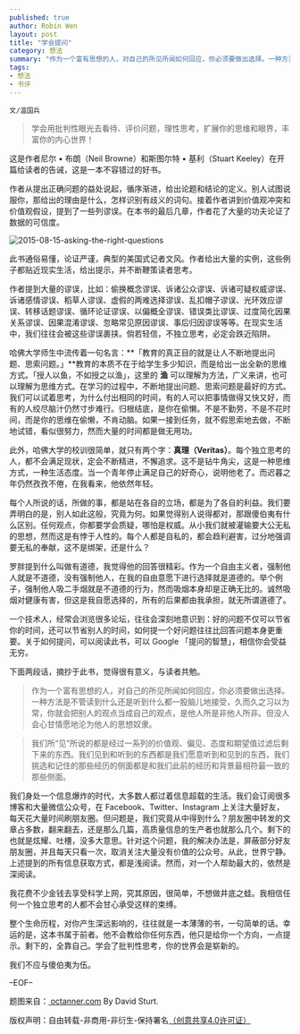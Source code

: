 ```yaml
---
published: true
author: Robin Wen
layout: post
title: "学会提问"
category: 想法
summary: "作为一个富有思想的人，对自己的所见所闻如何回应，你必须要做出选择。一种方法是不管读到什么还是听到什么都一股脑儿地接受，久而久之习以为常，你就会把别人的观点当成自己的观点，是他人所是非他人所非。但没人会心甘情愿地沦为他人的思想奴隶。整个生命历程，对你产生深远影响的，往往就是一本薄薄的书，一句简单的话。幸运的是，这本书属于前者。他不会教给你任何东西，他只是给你一个方向，一点提示。剩下的，全靠自己。学会了批判性思考，你的世界会是崭新的。"
tags: 
- 想法
- 书评
---
```


`文/温国兵`

> 学会用批判性眼光去看待、评价问题，理性思考，扩展你的思维和眼界，丰富你的内心世界！

这是作者尼尔 • 布朗（Neil Browne）和斯图尔特 • 基利（Stuart Keeley）在开篇给读者的告诫，这是一本不容错过的好书。

作者从提出正确问题的益处说起，循序渐进，给出论题和结论的定义。别人试图说服你，那给出的理由是什么，怎样识别有歧义的词句。接着作者讲到价值观冲突和价值观假设，提到了一些列谬误。在本书的最后几章，作者花了大量的功夫论证了数据的可信度。

![2015-08-15-asking-the-right-questions](http://i.imgur.com/qLzwoef.jpg)

此书通俗易懂，论证严谨，典型的美国式记者文风。作者给出大量的实例，这些例子都贴近现实生活，给出提示，并不断鞭策读者思考。

作者提到大量的谬误，比如：偷换概念谬误、诉诸公众谬误、诉诸可疑权威谬误、诉诸感情谬误、稻草人谬误、虚假的两难选择谬误、乱扣帽子谬误、光环效应谬误、转移话题谬误、循环论证谬误、以偏概全谬误、错误类比谬误、过度简化因果关系谬误、因果混淆谬误、忽略常见原因谬误、事后归因谬误等等。在现实生活中，我们往往会被这些谬误裹挟。倘若轻信，不独立思考，必定会跌近陷阱。

哈佛大学师生中流传着一句名言：**「教育的真正目的就是让人不断地提出问题、思索问题。」**教育的本质不在于给学生多少知识，而是给出一出全新的思维方式。「授人以鱼，不如授之以渔」，这里的 **渔** 可以理解为方法，广义来讲，也可以理解为思维方式。在学习的过程中，不断地提出问题、思索问题是最好的方式。我们可以试着思考，为什么付出相同的时间，有的人可以把事情做得又快又好，而有的人绞尽脑汁仍然寸步难行。归根结底，是你在偷懒。不是不勤劳，不是不花时间，而是你的思维在偷懒，不肯动脑。如果一接到任务，就不假思索地去做，不断地试错，看似很努力，然而大量的时间都是做无用功。

此外，哈佛大学的校训很简单，就只有两个字：**真理（Veritas）**。每个独立思考的人，都不会满足现状，定会不断精进，不懈追求。这不是钻牛角尖，这是一种思维方式，一种生活态度。当一个青年停止满足自己的好奇心，说明他老了。而迟暮之年仍然孜孜不倦，在我看来，他依然年轻。

每个人所说的话，所做的事，都是站在各自的立场，都是为了各自的利益。我们要弄明白的是，别人如此这般，究竟为何。如果觉得别人说得都对，那跟傻伯夷有什么区别。任何观点，你都要学会质疑，哪怕是权威。从小我们就被灌输要大公无私的思想，然而这是有悖于人性的。每个人都是自私的，都会趋利避害，过分地强调要无私的奉献，这不是绑架，还是什么？

罗胖提到什么叫做有道德，我觉得他的回答很精彩。作为一个自由主义者，强制他人就是不道德，没有强制他人，在我的自由意愿下进行选择就是道德的。举个例子，强制他人吸二手烟就是不道德的行为，然而吸烟本身却是正确无比的。诚然吸烟对健康有害，但这是我自愿选择的，所有的后果都由我承担，就无所谓道德了。

一个技术人，经常会浏览很多论坛，往往会深刻地意识到：好的问题不仅可以节省你的时间，还可以节省别人的时间，如何提一个好问题往往比回答问题本身更重要。关于如何提问，可以阅读此书，可以 Google 「提问的智慧」，相信你会受益无穷。

下面两段话，摘抄于此书，觉得很有意义，与读者共勉。

> 作为一个富有思想的人，对自己的所见所闻如何回应，你必须要做出选择。一种方法是不管读到什么还是听到什么都一股脑儿地接受，久而久之习以为常，你就会把别人的观点当成自己的观点，是他人所是非他人所非。但没人会心甘情愿地沦为他人的思想奴隶。

> 我们所“见”所说的都是经过一系列的价值观、偏见、态度和期望值过滤后剩下来的东西。我们见到和听到的东西都是我们愿意听到和见到的东西，我们挑选和记住的那些经历的侧面都是和我们此前的经历和背景最相符最一致的那些侧面。

我们身处一个信息爆炸的时代，大多数人都过着信息超载的生活。我们会订阅很多博客和大量微信公众号，在 Facebook、Twitter、Instagram 上关注大量好友，每天花大量时间刷朋友圈。但问题是，我们究竟从中得到什么？朋友圈中转发的文章占多数，翻来翻去，还是那么几篇，高质量信息的生产者也就那么几个。剩下的也就是炫耀、吐槽，没多大意思。针对这个问题，我的解决办法是，屏蔽部分好友朋友圈，并且每天只看一次，取消关注大量没有价值的公众号。从此，世界宁静。上述提到的所有信息获取方式，都是浅阅读。然而，对一个人帮助最大的，依然是深阅读。

我花费不少金钱去享受科学上网，究其原因，很简单，不想做井底之蛙。我相信任何一个独立思考的人都不会甘心承受这样的束缚。

整个生命历程，对你产生深远影响的，往往就是一本薄薄的书，一句简单的话。幸运的是，这本书属于前者。他不会教给你任何东西，他只是给你一个方向，一点提示。剩下的，全靠自己。学会了批判性思考，你的世界会是崭新的。

我们不应与傻伯夷为伍。

–EOF–

题图来自：<a href="http://blog.octanner.com/great-work-2/are-you-asking-the-right-question" target="_blank"> octanner.com</a> By David Sturt.

版权声明：自由转载-非商用-非衍生-保持署名<a href="http://creativecommons.org/licenses/by-nc-nd/4.0/deed.zh" target="_blank">（创意共享4.0许可证）</a>

